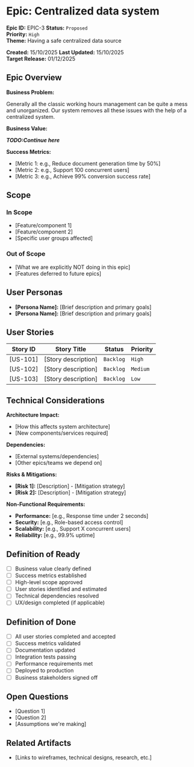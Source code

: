 # Epic: Centralized data system

**Epic ID:** EPIC-3
**Status:** `Proposed` <!-- | `Prioritized` | `In Progress` | `Completed` | `Archived` -->  
**Priority:** <!-- `Critical` | --> `High` <!-- | `Medium` | `Low` -->  
**Theme:** Having a safe centralized data source

**Created:** 15/10/2025 
**Last Updated:** 15/10/2025  
**Target Release:** 01/12/2025

## Epic Overview

**Business Problem:**

Generally all the classic working hours management can be quite a mess and unorganized. Our system removes all these issues with the help of a centralized system. 

**Business Value:**

***TODO:Continue here***

**Success Metrics:**
- [Metric 1: e.g., Reduce document generation time by 50%]
- [Metric 2: e.g., Support 100 concurrent users]
- [Metric 3: e.g., Achieve 99% conversion success rate]

## Scope

### In Scope
- [Feature/component 1]
- [Feature/component 2]
- [Specific user groups affected]

### Out of Scope
- [What we are explicitly NOT doing in this epic]
- [Features deferred to future epics]

## User Personas
- **[Persona Name]:** [Brief description and primary goals]
- **[Persona Name]:** [Brief description and primary goals]

## User Stories
| Story ID | Story Title | Status | Priority |
|----------|-------------|---------|----------|
| [US-101] | [Story description] | `Backlog` | `High` |
| [US-102] | [Story description] | `Backlog` | `Medium` |
| [US-103] | [Story description] | `Backlog` | `Low` |

## Technical Considerations

**Architecture Impact:**
- [How this affects system architecture]
- [New components/services required]

**Dependencies:**
- [External systems/dependencies]
- [Other epics/teams we depend on]

**Risks & Mitigations:**
- **[Risk 1]:** [Description] - [Mitigation strategy]
- **[Risk 2]:** [Description] - [Mitigation strategy]

**Non-Functional Requirements:**
- **Performance:** [e.g., Response time under 2 seconds]
- **Security:** [e.g., Role-based access control]
- **Scalability:** [e.g., Support X concurrent users]
- **Reliability:** [e.g., 99.9% uptime]

## Definition of Ready
- [ ] Business value clearly defined
- [ ] Success metrics established
- [ ] High-level scope approved
- [ ] User stories identified and estimated
- [ ] Technical dependencies resolved
- [ ] UX/design completed (if applicable)

## Definition of Done
- [ ] All user stories completed and accepted
- [ ] Success metrics validated
- [ ] Documentation updated
- [ ] Integration tests passing
- [ ] Performance requirements met
- [ ] Deployed to production
- [ ] Business stakeholders signed off

## Open Questions
- [Question 1]
- [Question 2]
- [Assumptions we're making]

## Related Artifacts
- [Links to wireframes, technical designs, research, etc.]